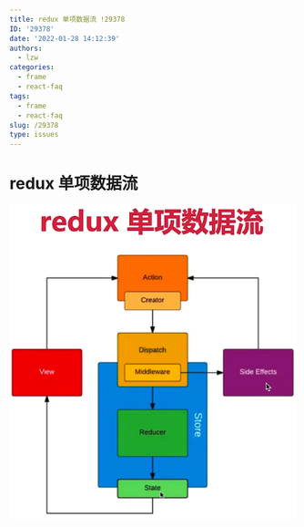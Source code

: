 ```yaml
---
title: redux 单项数据流 !29378
ID: '29378'
date: '2022-01-28 14:12:39'
authors:
  - lzw
categories:
  - frame
  - react-faq
tags:
  - frame
  - react-faq
slug: /29378
type: issues
---
```


# redux 单项数据流

![redux](./images/redux-20220128141348.png)

